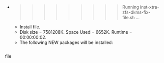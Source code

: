 * >>>>>>>>> Running inst-xtra-zfs-dkms-fix-file.sh ...
  * Install file.
  * Disk size = 7581208K. Space Used = 6652K. Runtime = 00:00:00:02.
  * The following NEW packages will be installed:
  ```bash
file
  ```

